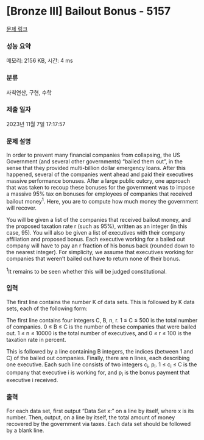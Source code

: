 # [Bronze III] Bailout Bonus - 5157 

[문제 링크](https://www.acmicpc.net/problem/5157) 

### 성능 요약

메모리: 2156 KB, 시간: 4 ms

### 분류

사칙연산, 구현, 수학

### 제출 일자

2023년 11월 7일 17:17:57

### 문제 설명

<p>In order to prevent many financial companies from collapsing, the US Government (and several other governments) “bailed them out”, in the sense that they provided multi-billion dollar emergency loans. After this happened, several of the companies went ahead and paid their executives massive performance bonuses. After a large public outcry, one approach that was taken to recoup these bonuses for the government was to impose a massive 95% tax on bonuses for employees of companies that received bailout money<sup>1</sup>. Here, you are to compute how much money the government will recover.</p>

<p>You will be given a list of the companies that received bailout money, and the proposed taxation rate r (such as 95%), written as an integer (in this case, 95). You will also be given a list of executives with their company affiliation and proposed bonus. Each executive working for a bailed out company will have to pay an r fraction of his bonus back (rounded down to the nearest integer). For simplicity, we assume that executives working for companies that weren’t bailed out have to return none of their bonus.</p>

<p><sup>1</sup>It remains to be seen whether this will be judged constitutional.</p>

### 입력 

 <p>The first line contains the number K of data sets. This is followed by K data sets, each of the following form:</p>

<p>The first line contains four integers C, B, n, r. 1 ≤ C ≤ 500 is the total number of companies. 0 ≤ B ≤ C is the number of these companies that were bailed out. 1 ≤ n ≤ 10000 is the total number of executives, and 0 ≤ r ≤ 100 is the taxation rate in percent.</p>

<p>This is followed by a line containing B integers, the indices (between 1 and C) of the bailed out companies. Finally, there are n lines, each describing one executive. Each such line consists of two integers c<sub>i</sub>, p<sub>i</sub>. 1 ≤ c<sub>i</sub> ≤ C is the company that executive i is working for, and p<sub>i</sub> is the bonus payment that executive i received.</p>

### 출력 

 <p>For each data set, first output “Data Set x:” on a line by itself, where x is its number. Then, output, on a line by itself, the total amount of money recovered by the government via taxes. Each data set should be followed by a blank line.</p>

